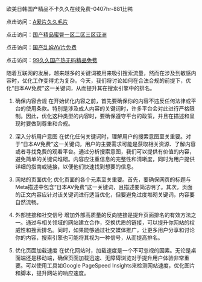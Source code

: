 欧美日韩国产精品不卡久久在线免费-0407hr-881比鸭


点击访问：<a href="https://tfda.pages.dev/">A爰片久久毛片</a>

点击访问：<a href="https://gfd-5xg.pages.dev/">国产精品蜜臀一区二区三区亚洲</a>

点击访问：<a href="https://bered.pages.dev/">国产乱婬AV片免费</a>

点击访问：<a href="https://gda-c7m.pages.dev/">99久久国产热无码精品免费</a>


随着互联网的发展，越来越多的关键词被用来吸引搜索流量，然而在涉及到敏感内容时，优化工作变得尤为复杂。今天，我们将讨论如何在合法合规的前提下，优化“日本AV免费”这一关键词，从而提升其在搜索引擎中的排名。

1. 确保内容合规
在开始优化内容之前，首先要确保你的内容不违反任何法律或平台的使用条款。特别是涉及成人内容的关键词时，许多平台会对此进行严格限制。因此，优化这种类型的内容时，要确保遵守平台的政策，并且在描述和呈现时要做到尊重和合规。

2. 深入分析用户意图
在优化任何关键词时，理解用户的搜索意图至关重要。对于“日本AV免费”这一关键词，用户的主要需求可能是获取相关资源、了解内容或者寻找免费的观看平台。通过分析搜索意图，我们可以提供有价值的内容，避免简单的关键词堆砌。内容应注重信息的完整性和清晰度，同时为用户提供详细的指南或链接，以便他们快速找到想要的信息。

3. 网站的页面优化
优化页面的各个元素至关重要。首先，要确保网页的标题与Meta描述中包含“日本AV免费”这一关键词，且描述要简洁明了。其次，页面的正文内容应针对该关键词进行适当优化，但要避免过度堆砌关键词，内容要自然流畅。

4. 外部链接和社交信号
增加外部高质量的反向链接是提升页面排名的有效方法之一。通过与相关领域的网站建立合作，交换优质的链接，可以提升你网站的权威性和搜索排名。同时，如果能够通过社交媒体推广，让更多用户分享和讨论你的内容，搜索引擎也可能将其视为一种信号，从而提高排名。

5. 优化页面加载速度
在优化网站时，加载速度是一个不可忽视的因素。无论是桌面端还是移动端，确保页面加载迅速、无障碍浏览对于提升用户体验非常重要。可以使用工具如Google PageSpeed Insights来检测网站速度，优化图片和脚本，提升网站的响应速度。

<span style="display:none;">[Canonical link]( https://github.com/pm20250704/585527 ）</span>
